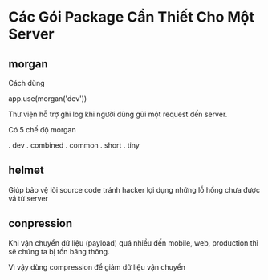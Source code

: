 # Các Gói Package Cần Thiết Cho Một Server

## morgan

Cách dùng

app.use(morgan('dev'))

Thư viện hỗ trợ ghi log khi người dùng gửi một request đến server.

Có 5 chế độ morgan

. dev
. combined
. common
. short
. tiny

## helmet

Giúp bảo vệ lõi source code tránh hacker lợi dụng những lỗ hổng chưa được vá từ server

## conpression

Khi vận chuyển dữ liệu (payload) quá nhiều đến mobile, web, production thì sẽ chúng ta bị tốn băng thông.

Vì vậy dùng compression để giảm dữ liệu vận chuyển
